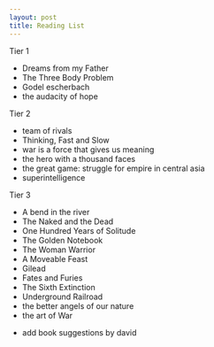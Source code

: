 ```yaml
---
layout: post
title: Reading List
---
```


Tier 1
- Dreams from my Father
- The Three Body Problem
- Godel escherbach
- the audacity of hope

Tier 2
- team of rivals
- Thinking, Fast and Slow
- war is a force that gives us meaning
- the hero with a thousand faces
- the great game: struggle for empire in central asia
- superintelligence

Tier 3
- A bend in the river
- The Naked and the Dead
- One Hundred Years of Solitude
- The Golden Notebook
- The Woman Warrior
- A Moveable Feast
- Gilead
- Fates and Furies
- The Sixth Extinction
- Underground Railroad
- the better angels of our nature
- the art of War

+ add book suggestions by david
